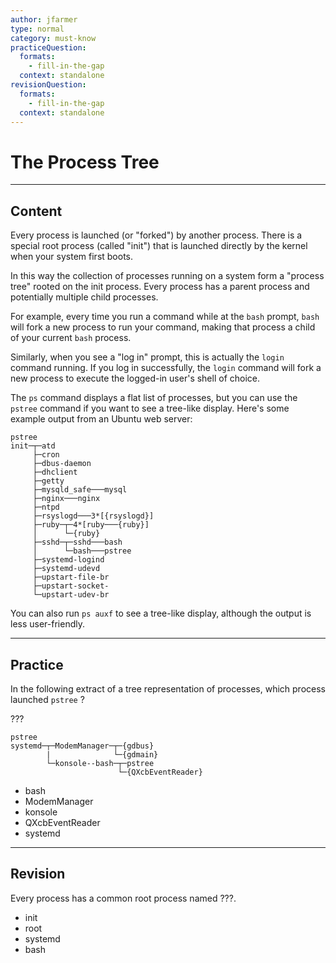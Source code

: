 ```yaml
---
author: jfarmer
type: normal
category: must-know
practiceQuestion:
  formats:
    - fill-in-the-gap
  context: standalone
revisionQuestion:
  formats:
    - fill-in-the-gap
  context: standalone
---
```


# The Process Tree


---

## Content

Every process is launched (or "forked") by another process.  There is a special root process (called "init") that is launched directly by the kernel when your system first boots.

In this way the collection of processes running on a system form a "process tree" rooted on the init process.  Every process has a parent process and potentially multiple child processes.

For example, every time you run a command while at the `bash` prompt, `bash` will fork a new process to run your command, making that process a child of your current `bash` process.

Similarly, when you see a "log in" prompt, this is actually the `login` command running.  If you log in successfully, the `login` command will fork a new process to execute the logged-in user's shell of choice.

The `ps` command displays a flat list of processes, but you can use the `pstree` command if you want to see a tree-like display.  Here's some example output from an Ubuntu web server:

```shell
pstree
init─┬─atd
     ├─cron
     ├─dbus-daemon
     ├─dhclient
     ├─getty
     ├─mysqld_safe───mysql
     ├─nginx───nginx
     ├─ntpd
     ├─rsyslogd───3*[{rsyslogd}]
     ├─ruby─┬─4*[ruby───{ruby}]
     │      └─{ruby}
     ├─sshd─┬─sshd───bash
     │      └─bash───pstree
     ├─systemd-logind
     ├─systemd-udevd
     ├─upstart-file-br
     ├─upstart-socket-
     └─upstart-udev-br
```

You can also run `ps auxf` to see a tree-like display, although the output is less user-friendly.


---

## Practice

In the following extract of a tree representation of processes, which process launched  `pstree` ?

???

```plain-text
pstree
systemd─┬─ModemManager─┬─{gdbus}
        |              └─{gdmain}  
        └─konsole--bash─┬─pstree
                        └─{QXcbEventReader}
```

- bash
- ModemManager
- konsole
- QXcbEventReader
- systemd


---

## Revision

Every process has a common root process named ???.

- init
- root
- systemd
- bash
